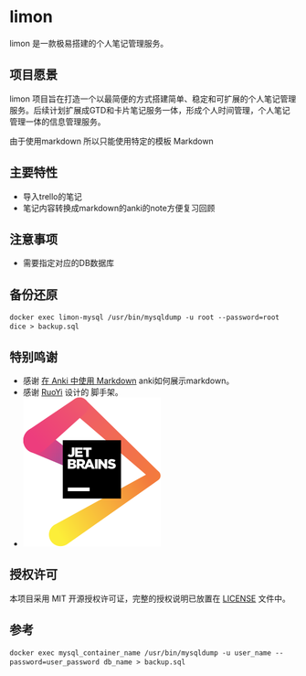 # limon

limon 是一款极易搭建的个人笔记管理服务。


## 项目愿景

limon 项目旨在打造一个以最简便的方式搭建简单、稳定和可扩展的个人笔记管理服务。后续计划扩展成GTD和卡片笔记服务一体，形成个人时间管理，个人笔记管理一体的信息管理服务。

由于使用markdown 所以只能使用特定的模板 Markdown

## 主要特性

- 导入trello的笔记
- 笔记内容转换成markdown的anki的note方便复习回顾





## 注意事项
- 需要指定对应的DB数据库

## 备份还原
```shell script
docker exec limon-mysql /usr/bin/mysqldump -u root --password=root dice > backup.sql
```



## 特别鸣谢

- 感谢 [在 Anki 中使用 Markdown](https://zhuanlan.zhihu.com/p/137570649) anki如何展示markdown。
- 感谢 [RuoYi](https://gitee.com/y_project/RuoYi-Vue) 设计的 脚手架。
- [![jetbrains.svg](jetbrains.svg)](https://www.jetbrains.com/?from=limon)





## 授权许可

本项目采用 MIT 开源授权许可证，完整的授权说明已放置在 [LICENSE](https://github.com/aircjm/limon/blob/master/LICENSE) 文件中。


## 参考
```shell script
docker exec mysql_container_name /usr/bin/mysqldump -u user_name --password=user_password db_name > backup.sql
```